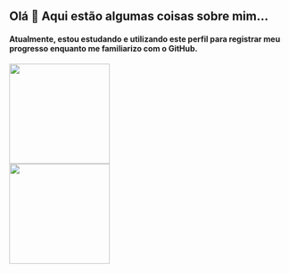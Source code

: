 ## Olá 👋 Aqui estão algumas coisas sobre mim...
#### Atualmente, estou estudando e utilizando este perfil para registrar meu progresso enquanto me familiarizo com o GitHub.
<div>
  <a href="https://github.com/Ricardo7c">
  <img height="180em" src="https://github-readme-stats.vercel.app/api?username=ricardo7c&show_icons=true&theme=transparent&custom_title=Meu%20status&title_color=ffffff&text_color=ffffff&icon_color=ffffff&hide_border=true&rank_icon=default"/>
  </div>
  <div>
  <img height="180em" src="https://github-readme-stats.vercel.app/api/top-langs/?username=ricardo7c&layout=compact&theme=transparent&title_color=ffffff&text_color=ffffff&custom_title=Linguagens%20mais%20usadas&hide_border=true"/>


</div>
